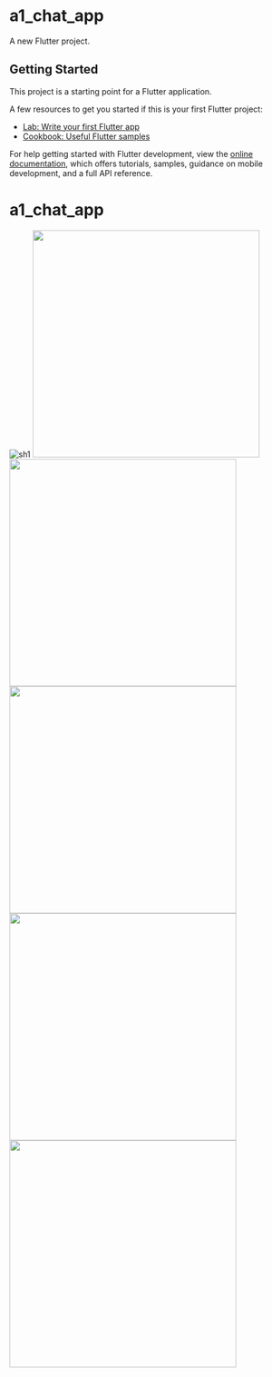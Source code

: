 # a1_chat_app

A new Flutter project.

## Getting Started

This project is a starting point for a Flutter application.

A few resources to get you started if this is your first Flutter project:

- [Lab: Write your first Flutter app](https://docs.flutter.dev/get-started/codelab)
- [Cookbook: Useful Flutter samples](https://docs.flutter.dev/cookbook)

For help getting started with Flutter development, view the
[online documentation](https://docs.flutter.dev/), which offers tutorials,
samples, guidance on mobile development, and a full API reference.
# a1_chat_app


![sh1](https://github.com/aymansainshy/a1_chat_app/blob/main/assets/images/sh1.jpeg)
<img src="https://github.com/aymansainshy/a1_chat_app/blob/main/assets/images/sh1.jpeg" width="400">
<img src="https://github.com/aymansainshy/a1_chat_app/blob/main/assets/images/sh2.jpeg" width="400">
<img src="https://github.com/aymansainshy/a1_chat_app/blob/main/assets/images/sh3.jpeg" width="400">
<img src="https://github.com/aymansainshy/a1_chat_app/blob/main/assets/images/sh4.jpeg" width="400">
<img src="https://github.com/aymansainshy/a1_chat_app/blob/main/assets/images/sh5.jpeg" width="400">
